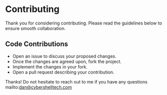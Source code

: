 # Contributing
Thank you for considering contributing. Please read the guidelines below to ensure smooth collaboration.

## Code Contributions
* Open an issue to discuss your proposed changes.
* Once the changes are agreed upon, fork the project.
* Implement the changes in your fork.
* Open a pull request describing your contribution.

Thanks! Do not hesitate to reach out to me if you have any questions mailto:dan@cybershelltech.com
